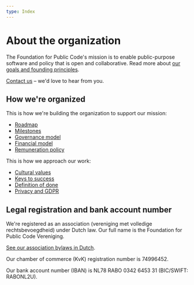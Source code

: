 ```yaml
---
type: Index
---
```


# About the organization

The Foundation for Public Code's mission is to enable public-purpose software and policy that is open and collaborative. Read more about [our goals and founding principles](mission.md).

[Contact us](contact-details.md) – we'd love to hear from you.

## How we're organized

This is how we're building the organization to support our mission:

* [Roadmap](roadmap.md)
* [Milestones](milestones/index.md)
* [Governance model](governance-model.md)
* [Financial model](financial-model.md)
* [Remuneration policy](remuneration-policy.md)

This is how we approach our work:

* [Cultural values](cultural-values.md)
* [Keys to success](keys-to-success.md)
* [Definition of done](definition-of-done.md)
* [Privacy and GDPR](privacy.md)

## Legal registration and bank account number

We're registered as an association (vereniging met volledige rechtsbevoegdheid) under Dutch law. Our full name is the Foundation for Public Code Vereniging.

[See our association bylaws in Dutch](association-bylaws.nl.md).

Our chamber of commerce (KvK) registration number is 74996452.

Our bank account number (IBAN) is NL78 RABO 0342 6453 31 (BIC/SWIFT: RABONL2U).

